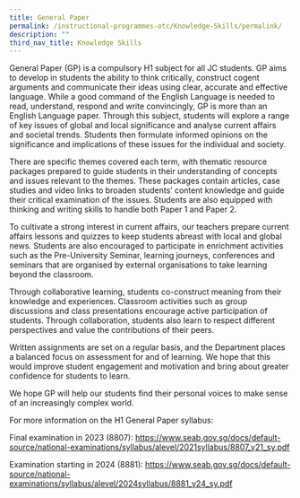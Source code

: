 ```yaml
---
title: General Paper
permalink: /instructional-programmes-otc/Knowledge-Skills/permalink/
description: ""
third_nav_title: Knowledge Skills
---
```

General Paper (GP) is a compulsory H1 subject for all JC students. GP aims to develop in students the ability to think critically, construct cogent arguments and communicate their ideas using clear, accurate and effective language. While a good command of the English Language is needed to read, understand, respond and write convincingly, GP is more than an English Language paper. Through this subject, students will explore a range of key issues of global and local significance and analyse current affairs and societal trends. Students then formulate informed opinions on the significance and implications of these issues for the individual and society.

There are specific themes covered each term, with thematic resource packages prepared to guide students in their understanding of concepts and issues relevant to the themes. These packages contain articles, case studies and video links to broaden students’ content knowledge and guide their critical examination of the issues. Students are also equipped with thinking and writing skills to handle both Paper 1 and Paper 2.

To cultivate a strong interest in current affairs, our teachers prepare current affairs lessons and quizzes to keep students abreast with local and global news. Students are also encouraged to participate in enrichment activities such as the Pre-University Seminar, learning journeys, conferences and seminars that are organised by external organisations to take learning beyond the classroom.

Through collaborative learning, students co-construct meaning from their knowledge and experiences. Classroom activities such as group discussions and class presentations encourage active participation of students. Through collaboration, students also learn to respect different perspectives and value the contributions of their peers.

Written assignments are set on a regular basis, and the Department places a balanced focus on assessment for and of learning. We hope that this would improve student engagement and motivation and bring about greater confidence for students to learn.

We hope GP will help our students find their personal voices to make sense of an increasingly complex world.

For more information on the H1 General Paper syllabus:

Final examination in 2023 (8807): https://www.seab.gov.sg/docs/default-source/national-examinations/syllabus/alevel/2021syllabus/8807_y21_sy.pdf

Examination starting in 2024 (8881): https://www.seab.gov.sg/docs/default-source/national-examinations/syllabus/alevel/2024syllabus/8881_y24_sy.pdf